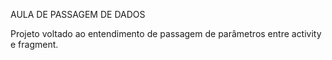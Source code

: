 AULA DE PASSAGEM DE DADOS 

Projeto voltado ao entendimento de passagem de parâmetros entre activity e fragment.
